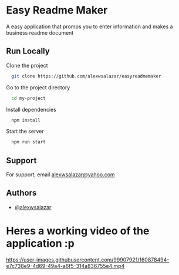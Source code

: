 # Easy Readme Maker

A easy application that promps you to enter information and makes a business readme document


## Run Locally

Clone the project

```bash
  git clone https://github.com/alexwsalazar/easyreadmemaker
```

Go to the project directory

```bash
  cd my-project
```

Install dependencies

```bash
  npm install
```

Start the server

```bash
  npm run start
```


## Support

For support, email alexwsalazar@yahoo.com 


## Authors

- [@alexwsalazar](https://www.github.com/alexwsalazar)

# Heres a working video of the application :p


https://user-images.githubusercontent.com/99907921/160878494-e7c738e9-4d69-49a4-a6f5-314a836755e4.mp4

